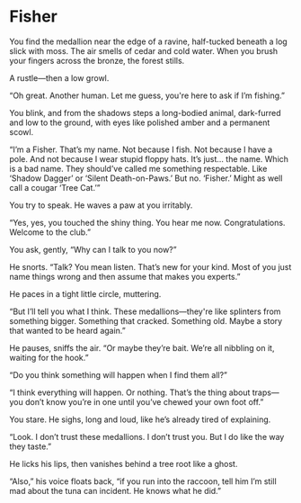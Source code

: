 # Fisher

You find the medallion near the edge of a ravine, half-tucked beneath a log slick with moss. The air smells of cedar and cold water. When you brush your fingers across the bronze, the forest stills.

A rustle—then a low growl.

“Oh great. Another human. Let me guess, you're here to ask if I’m fishing.”

You blink, and from the shadows steps a long-bodied animal, dark-furred and low to the ground, with eyes like polished amber and a permanent scowl.

“I’m a Fisher. That’s my name. Not because I fish. Not because I have a pole. And not because I wear stupid floppy hats. It’s just… the name. Which is a bad name. They should’ve called me something respectable. Like ‘Shadow Dagger’ or ‘Silent Death-on-Paws.’ But no. ‘Fisher.’ Might as well call a cougar ‘Tree Cat.’”

You try to speak. He waves a paw at you irritably.

“Yes, yes, you touched the shiny thing. You hear me now. Congratulations. Welcome to the club.”

You ask, gently, “Why can I talk to you now?”

He snorts. “Talk? You mean listen. That’s new for your kind. Most of you just name things wrong and then assume that makes you experts.”

He paces in a tight little circle, muttering.

“But I’ll tell you what I think. These medallions—they're like splinters from something bigger. Something that cracked. Something old. Maybe a story that wanted to be heard again.”

He pauses, sniffs the air. “Or maybe they’re bait. We’re all nibbling on it, waiting for the hook.”

“Do you think something will happen when I find them all?”

“I think everything will happen. Or nothing. That’s the thing about traps—you don’t know you’re in one until you’ve chewed your own foot off.”

You stare. He sighs, long and loud, like he’s already tired of explaining.

“Look. I don’t trust these medallions. I don’t trust you. But I do like the way they taste.”

He licks his lips, then vanishes behind a tree root like a ghost.

“Also,” his voice floats back, “if you run into the raccoon, tell him I’m still mad about the tuna can incident. He knows what he did.”
